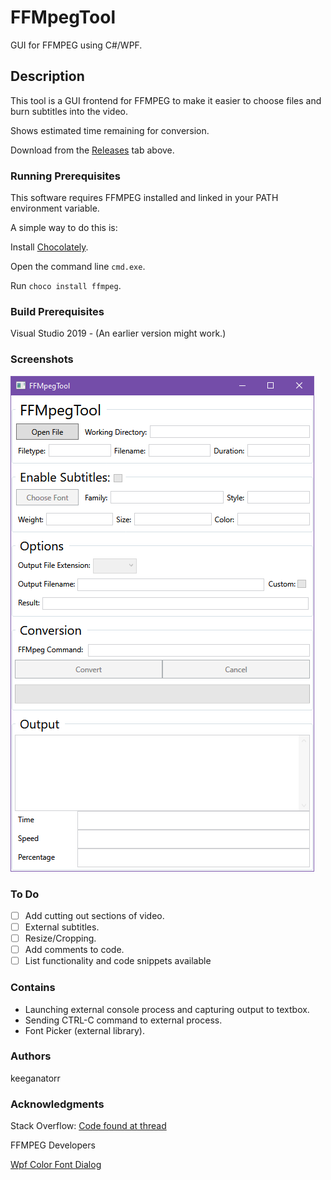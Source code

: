 # FFMpegTool

GUI for FFMPEG using C#/WPF.

## Description

This tool is a GUI frontend for FFMPEG to make it easier to choose files and burn subtitles into the video.

Shows estimated time remaining for conversion.

Download from the [Releases](https://github.com/keeganatorr/FFMpegTool/releases) tab above.

### Running Prerequisites

This software requires FFMPEG installed and linked in your PATH environment variable.

A simple way to do this is:

Install [Chocolately](https://chocolatey.org/).

Open the command line `cmd.exe`.

Run `choco install ffmpeg`.

### Build Prerequisites

Visual Studio 2019 - (An earlier version might work.)

### Screenshots

![](FFMpegToolScreen1.png)

### To Do

- [ ] Add cutting out sections of video.
- [ ] External subtitles.
- [ ] Resize/Cropping.
- [ ] Add comments to code.
- [ ] List functionality and code snippets available

### Contains

- Launching external console process and capturing output to textbox.
- Sending CTRL-C command to external process.
- Font Picker (external library).

### Authors

keeganatorr

### Acknowledgments

Stack Overflow: [Code found at thread](https://stackoverflow.com/questions/283128/how-do-i-send-ctrlc-to-a-process-in-c)

FFMPEG Developers

[Wpf Color Font Dialog](https://github.com/sskodje/WpfColorFont)